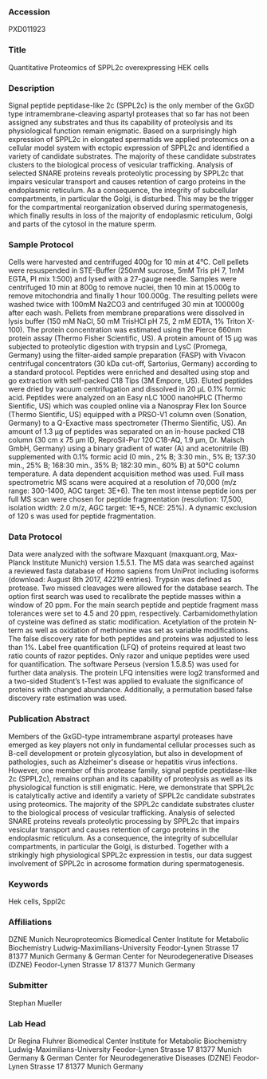 ### Accession
PXD011923

### Title
Quantitative Proteomics of SPPL2c overexpressing HEK cells

### Description
Signal peptide peptidase-like 2c (SPPL2c) is the only member of the GxGD type intramembrane-cleaving aspartyl proteases that so far has not been assigned any substrates and thus its capability of proteolysis and its physiological function remain enigmatic. Based on a surprisingly high expression of SPPL2c in elongated spermatids we applied proteomics on a cellular model system with ectopic expression of SPPL2c and identified a variety of candidate substrates. The majority of these candidate substrates clusters to the biological process of vesicular trafficking. Analysis of selected SNARE proteins reveals proteolytic processing by SPPL2c that impairs vesicular transport and causes retention of cargo proteins in the endoplasmic reticulum. As a consequence, the integrity of subcellular compartments, in particular the Golgi, is disturbed. This may be the trigger for the compartmental reorganization observed during spermatogenesis, which finally results in loss of the majority of endoplasmic reticulum, Golgi and parts of the cytosol in the mature sperm.

### Sample Protocol
Cells were harvested and centrifuged 400g for 10 min at 4°C. Cell pellets were resuspended in STE-Buffer (250mM sucrose, 5mM Tris pH 7, 1mM EGTA, PI mix 1:500) and lysed with a 27-gauge needle. Samples were centrifuged 10 min at 800g to remove nuclei, then 10 min at 15.000g to remove mitochondria and finally 1 hour 100.000g. The resulting pellets were washed twice with 100mM Na2CO3 and centrifuged 30 min at 100000g after each wash. Pellets from membrane preparations were dissolved in lysis buffer (150 mM NaCl, 50 mM TrisHCl pH 7.5, 2 mM EDTA, 1% Triton X-100). The protein concentration was estimated using the Pierce 660nm protein assay (Thermo Fisher Scientific, US). A protein amount of 15 µg was subjected to proteolytic digestion with trypsin and LysC (Promega, Germany) using the filter-aided sample preparation (FASP) with Vivacon centrifugal concentrators (30 kDa cut-off, Sartorius, Germany) according to a standard protocol. Peptides were enriched and desalted using stop and go extraction with self-packed C18 Tips (3M Empore, US). Eluted peptides were dried by vacuum centrifugation and dissolved in 20 µL 0.1% formic acid. Peptides were analyzed on an Easy nLC 1000 nanoHPLC (Thermo Sientific, US) which was coupled online via a Nanospray Flex Ion Source (Thermo Sientific, US) equipped with a PRSO-V1 column oven (Sonation, Germany) to a Q-Exactive mass spectrometer (Thermo Sientific, US). An amount of 1.3 µg of peptides was separated on an in-house packed C18 column (30 cm x 75 µm ID, ReproSil-Pur 120 C18-AQ, 1.9 µm, Dr. Maisch GmbH, Germany) using a binary gradient of water (A) and acetonitrile (B) supplemented with 0.1% formic acid (0 min., 2% B; 3:30 min., 5% B; 137:30 min., 25% B; 168:30 min., 35% B; 182:30 min., 60% B) at 50°C column temperature. A data dependent acquisition method was used. Full mass spectrometric MS scans were acquired at a resolution of 70,000 (m/z range: 300-1400, AGC target: 3E+6). The ten most intense peptide ions per full MS scan were chosen for peptide fragmentation (resolution: 17,500, isolation width: 2.0 m/z, AGC target: 1E+5, NCE: 25%). A dynamic exclusion of 120 s was used for peptide fragmentation.

### Data Protocol
Data were analyzed with the software Maxquant (maxquant.org, Max-Planck Institute Munich) version 1.5.5.1. The MS data was searched against a reviewed fasta database of Homo sapiens from UniProt including isoforms (download: August 8th 2017, 42219 entries). Trypsin was defined as protease. Two missed cleavages were allowed for the database search. The option first search was used to recalibrate the peptide masses within a window of 20 ppm. For the main search peptide and peptide fragment mass tolerances were set to 4.5 and 20 ppm, respectively. Carbamidomethylation of cysteine was defined as static modification. Acetylation of the protein N-term as well as oxidation of methionine was set as variable modifications. The false discovery rate for both peptides and proteins was adjusted to less than 1%. Label free quantification (LFQ) of proteins required at least two ratio counts of razor peptides. Only razor and unique peptides were used for quantification. The software Perseus (version 1.5.8.5) was used for further data analysis. The protein LFQ intensities were log2 transformed and a two-sided Student’s t-Test was applied to evaluate the significance of proteins with changed abundance. Additionally, a permutation based false discovery rate estimation was used.

### Publication Abstract
Members of the GxGD-type intramembrane aspartyl proteases have emerged as key players not only in fundamental cellular processes such as B-cell development or protein glycosylation, but also in development of pathologies, such as Alzheimer's disease or hepatitis virus infections. However, one member of this protease family, signal peptide peptidase-like 2c (SPPL2c), remains orphan and its capability of proteolysis as well as its physiological function is still enigmatic. Here, we demonstrate that SPPL2c is catalytically active and identify a variety of SPPL2c candidate substrates using proteomics. The majority of the SPPL2c candidate substrates cluster to the biological process of vesicular trafficking. Analysis of selected SNARE proteins reveals proteolytic processing by SPPL2c that impairs vesicular transport and causes retention of cargo proteins in the endoplasmic reticulum. As a consequence, the integrity of subcellular compartments, in particular the Golgi, is disturbed. Together with a strikingly high physiological SPPL2c expression in testis, our data suggest involvement of SPPL2c in acrosome formation during spermatogenesis.

### Keywords
Hek cells, Sppl2c

### Affiliations
DZNE Munich Neuroproteomics
Biomedical Center Institute for Metabolic Biochemistry Ludwig-Maximilians-University Feodor-Lynen Strasse 17 81377 Munich Germany & German Center for Neurodegenerative Diseases (DZNE) Feodor-Lynen Strasse 17 81377 Munich Germany

### Submitter
Stephan Mueller

### Lab Head
Dr Regina Fluhrer
Biomedical Center Institute for Metabolic Biochemistry Ludwig-Maximilians-University Feodor-Lynen Strasse 17 81377 Munich Germany & German Center for Neurodegenerative Diseases (DZNE) Feodor-Lynen Strasse 17 81377 Munich Germany


